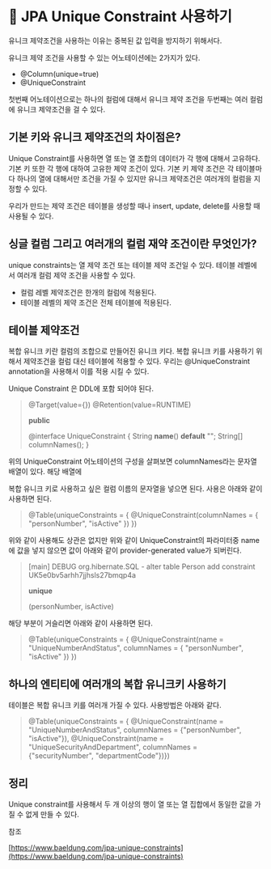 # 🍏 JPA Unique Constraint 사용하기

유니크 제약조건을 사용하는 이유는 중복된 값 입력을 방지하기 위해서다.

 유니크 제약 조건을 사용할 수 있는 어노테이션에는 2가지가 있다.

- @Column(unique=true)
- @UniqueConstraint

첫번째 어노테이션으로는 하나의 컬럼에 대해서 유니크 제약 조건을 두번째는 여러 컬럼에 유니크 제약조건을 걸 수 있다.

## 기본 키와 유니크 제약조건의 차이점은?

Unique Constraint를 사용하면 열 또는 열 조합의 데이터가 각 행에 대해서 고유하다. 기본 키 또한 각 행에 대하여 고유한 제약 조건이 있다. 기본 키 제약 조건은 각 테이블마다 하나의 열에 대해서만 조건을 가질 수 있지만 유니크 제약조건은 여러개의 컬럼을 지정할 수 있다. 

우리가 만드는 제약 조건은 테이블을 생성할 때나 insert, update, delete를 사용할 때 사용될 수 있다.

## 싱글 컬럼 그리고 여러개의 컬럼 재약 조건이란 무엇인가?

unique constraints는 열 제약 조건 또는 테이블 제약 조건일 수 있다. 테이블 레벨에서 여러개 컬럼 제약 조건을 사용할 수 있다. 

- 컬럼 레벨 제약조건은 한개의 컬럼에 적용된다.
- 테이블 레벨의 제약 조건은 전체 테이블에 적용된다.

## 테이블 제약조건

복합 유니크 키란 컬럼의 조합으로 만들어진 유니크 키다. 복합 유니크 키를 사용하기 위해서 제약조건을 컬럼 대신 테이블에 적용할 수 있다. 우리는 @UniqueConstraint annotation을 사용해서 이를 적용 시킬 수 있다. 

Unique Constraint 은 DDL에 포함 되어야 된다.

> @Target(value={})
@Retention(value=RUNTIME)
> 
> 
> **public**
> 
> @interface UniqueConstraint {
>     String **name**() **default** "";
>     String[] columnNames();
> }
> 

위의 UniqueConstraint 어노테이션의 구성을 살펴보면 columnNames라는 문자열 배열이 있다. 해당 배열에

복합 유니크 키로 사용하고 싶은 컬럼 이름의 문자열을 넣으면 된다. 사용은 아래와 같이 사용하면 된다.

> @Table(uniqueConstraints = { @UniqueConstraint(columnNames = { "personNumber", "isActive" }) })
> 

위와 같이 사용해도 상관은 없지만 위와 같이 UniqueConstraint의 파라미터중 name에 값을 넣지 않으면 값이 아래와 같이 provider-generated value가 되버린다.

 

> [main] DEBUG org.hibernate.SQL -
    alter table Person add constraint UK5e0bv5arhh7jjhsls27bmqp4a
> 
> 
> **unique**
> 
> (personNumber, isActive)
> 

해당 부분이 거슬리면 아래와 같이 사용하면 된다.

> @Table(uniqueConstraints = { @UniqueConstraint(name = "UniqueNumberAndStatus", columnNames = { "personNumber", "isActive" }) })
> 

## 하나의 엔티티에 여러개의 복합 유니크키 사용하기

테이블은 복합 유니크 키를 여러개 가질 수 있다. 사용방법은 아래와 같다.

> @Table(uniqueConstraints = {
@UniqueConstraint(name = "UniqueNumberAndStatus", columnNames = {"personNumber", "isActive"}),
@UniqueConstraint(name = "UniqueSecurityAndDepartment", columnNames = {"securityNumber", "departmentCode"})})
> 

## 정리

Unique constraint를 사용해서 두 개 이상의 행이 열 또는 열 집합에서 동일한 값을 가질 수 없게 만들 수 있다.

참조

[https://www.baeldung.com/jpa-unique-constraints](https://www.baeldung.com/jpa-unique-constraints)
